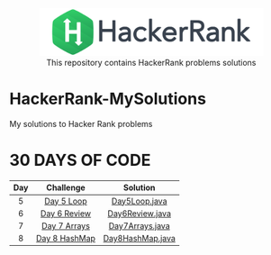 <p align="center">
    <a href="https://www.hackerrank.com/mihaidobri">
        <img height=85 src="https://github.com/mihaidobri/HackerRank-MySolutions/blob/master/src/main/resources/images/hackerrank.svg">
    </a>
    <br>This repository contains HackerRank problems solutions
</p>


# HackerRank-MySolutions
My solutions to Hacker Rank problems

# 30 DAYS OF CODE

| Day |                                                Challenge                                              				  |                                                                                           Solution                                                                                                                              									    |
|:---:|:---------------------------------------------------------------------------------------------------------------------:|:-----------------------------------------------------------------------------------------------------------------------------------------------------------------------------------------------------------------------------------------------------------------------:|
|  5  | [Day 5 Loop](https://www.hackerrank.com/challenges/30-loop/problem)                                 				  | [Day5Loop.java](https://github.com/mihaidobri/HackerRank-MySolutions/blob/master/src/Day5Loop/Day5Loop.java)
|  6  | [Day 6 Review](https://www.hackerrank.com/challenges/30-review-loop/problem)                                 				  | [Day6Review.java](https://github.com/mihaidobri/HackerRank-MySolutions/blob/master/src/Day6Review/Day6Review.java)
|  7  | [Day 7 Arrays](https://www.hackerrank.com/challenges/30-arrays)                                 				  | [Day7Arrays.java](https://github.com/mihaidobri/HackerRank-MySolutions/blob/master/src/Day7Arrays/Day7Arrays.java)
|  8  | [Day 8 HashMap](https://www.hackerrank.com/challenges/30-dictionaries-and-maps/problems)                                 				  | [Day8HashMap.java](https://github.com/mihaidobri/HackerRank-MySolutions/blob/master/src/Day8AHashMap/Day8HashMap.java)